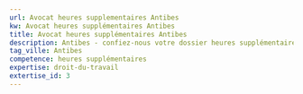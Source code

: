 ```yaml
---
url: Avocat heures supplementaires Antibes
kw: Avocat heures supplémentaires Antibes
title: Avocat heures supplémentaires Antibes
description: Antibes - confiez-nous votre dossier heures supplémentaires
tag_ville: Antibes
competence: heures supplémentaires
expertise: droit-du-travail
extertise_id: 3
---
```

